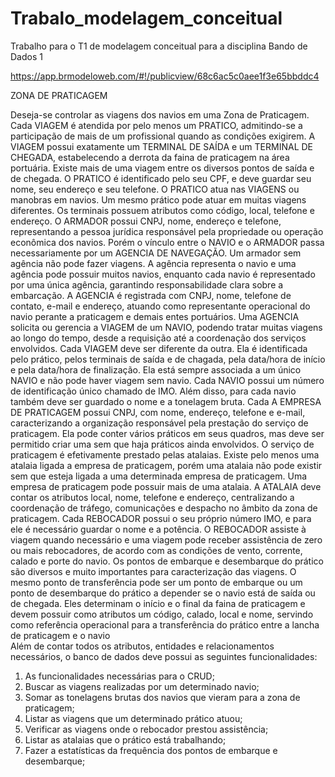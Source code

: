 # Trabalo_modelagem_conceitual
Trabalho para o T1 de modelagem conceitual para a disciplina Bando de Dados 1

https://app.brmodeloweb.com/#!/publicview/68c6ac5c0aee1f3e65bbddc4

ZONA DE PRATICAGEM

Deseja-se controlar as viagens dos navios em uma Zona de Praticagem. 
Cada VIAGEM é atendida por pelo menos um PRATICO, admitindo-se a participação de mais de um profissional quando as condições exigirem. A VIAGEM possui exatamente um TERMINAL DE SAÍDA e um TERMINAL DE CHEGADA, estabelecendo a derrota da faina de praticagem na área portuária.
Existe mais de uma viagem entre os diversos pontos de saída e de chegada. 
O PRATICO é identificado pelo seu CPF, e deve guardar seu nome, seu endereço e seu telefone. O PRATICO atua nas VIAGENS ou manobras em navios. Um mesmo prático pode atuar em muitas viagens diferentes.
Os terminais possuem atributos como código, local, telefone e endereço.
O ARMADOR possui CNPJ, nome, endereço e telefone, representando a pessoa jurídica responsável pela propriedade ou operação econômica dos navios. 
Porém o vínculo entre o NAVIO e o ARMADOR passa necessariamente por um AGENCIA DE NAVEGAÇÃO. Um armador sem agência não pode fazer viagens. A agência representa o navio e uma agência pode possuir muitos navios, enquanto cada navio é representado por uma única agência, garantindo responsabilidade clara sobre a embarcação. A AGENCIA é registrada com CNPJ, nome, telefone de contato, e-mail e endereço, atuando como representante operacional do navio perante a praticagem e demais entes portuários. Uma AGENCIA solicita ou gerencia a VIAGEM de um NAVIO, podendo tratar muitas viagens ao longo do tempo, desde a requisição até a coordenação dos serviços envolvidos.
Cada VIAGEM deve ser diferente da outra. Ela é identificada pelo prático, pelos terminais de saída e de chagada, pela data/hora de início e pela data/hora de finalização. Ela está sempre associada a um único NAVIO e não pode haver viagem sem navio.
Cada NAVIO possui um número de identificação único chamado de IMO. Além disso, para cada navio também deve ser guardado o nome e a tonelagem bruta. Cada 
A EMPRESA DE PRATICAGEM possui CNPJ, com nome, endereço, telefone e e-mail, caracterizando a organização responsável pela prestação do serviço de praticagem. Ela pode conter vários práticos em seus quadros, mas deve ser permitido criar uma sem que haja práticos ainda envolvidos. O serviço de praticagem é efetivamente prestado pelas atalaias. Existe pelo menos uma atalaia ligada a empresa de praticagem, porém uma atalaia não pode existir sem que esteja ligada a uma determinada empresa de praticagem. Uma empresa de praticagem pode possuir mais de uma atalaia. A ATALAIA deve contar os atributos local, nome, telefone e endereço, centralizando a coordenação de tráfego, comunicações e despacho no âmbito da zona de praticagem.
Cada REBOCADOR possui o seu próprio número IMO, e para ele é necessário guardar o nome e a potência. O REBOCADOR assiste à viagem quando necessário e uma viagem pode receber assistência de zero ou mais rebocadores, de acordo com as condições de vento, corrente, calado e porte do navio. 
Os pontos de embarque e desembarque do prático são diversos e muito importantes para caracterização das viagens. O mesmo ponto de transferência pode ser um ponto de embarque ou um ponto de desembarque do prático a depender se o navio está de saída ou de chegada. Eles determinam o início e o final da faina de praticagem e devem possuir como atributos um código, calado, local e nome, servindo como referência operacional para a transferência do prático entre a lancha de praticagem e o navio  
Além de contar todos os atributos, entidades e relacionamentos necessários, o banco de dados deve possui as seguintes funcionalidades:
1.	As funcionalidades necessárias para o CRUD;
2.	Buscar as viagens realizadas por um determinado navio;
3.	Somar as tonelagens brutas dos navios que vieram para a zona de praticagem;
4.	Listar as viagens que um determinado prático atuou;
5.	Verificar as viagens onde o rebocador prestou assistência;
6.	Listar as atalaias que o prático está trabalhando;
7.	Fazer a estatísticas da frequência dos pontos de embarque e desembarque;
